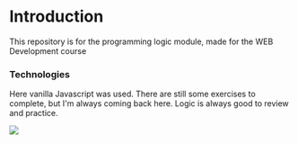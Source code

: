 # Introduction

This repository is for the programming logic module, made for the WEB Development course

### Technologies

Here vanilla Javascript was used. There are still some exercises to complete, but I'm always coming back here. Logic is always good to review and practice.


<img src="https://img.icons8.com/ios/30/000000/js.png"/>
